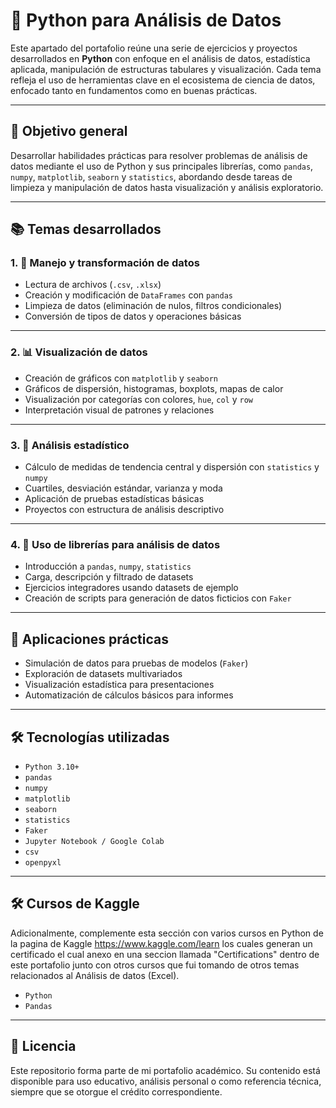 # 🐍 Python para Análisis de Datos

Este apartado del portafolio reúne una serie de ejercicios y proyectos desarrollados en **Python** con enfoque en el análisis de datos, estadística aplicada, manipulación de estructuras tabulares y visualización. 
Cada tema refleja el uso de herramientas clave en el ecosistema de ciencia de datos, enfocado tanto en fundamentos como en buenas prácticas.

---

## 🧠 Objetivo general

Desarrollar habilidades prácticas para resolver problemas de análisis de datos mediante el uso de Python y sus principales librerías, como `pandas`, `numpy`, `matplotlib`, `seaborn` y `statistics`, abordando desde tareas de limpieza y manipulación de datos hasta visualización y análisis exploratorio.

---

## 📚 Temas desarrollados

### 1. 📁 Manejo y transformación de datos

- Lectura de archivos (`.csv`, `.xlsx`)
- Creación y modificación de `DataFrames` con `pandas`
- Limpieza de datos (eliminación de nulos, filtros condicionales)
- Conversión de tipos de datos y operaciones básicas


---

### 2. 📊 Visualización de datos

- Creación de gráficos con `matplotlib` y `seaborn`
- Gráficos de dispersión, histogramas, boxplots, mapas de calor
- Visualización por categorías con colores, `hue`, `col` y `row`
- Interpretación visual de patrones y relaciones


---

### 3. 🧾 Análisis estadístico

- Cálculo de medidas de tendencia central y dispersión con `statistics` y `numpy`
- Cuartiles, desviación estándar, varianza y moda
- Aplicación de pruebas estadísticas básicas
- Proyectos con estructura de análisis descriptivo


---

### 4. 🧩 Uso de librerías para análisis de datos

- Introducción a `pandas`, `numpy`, `statistics`
- Carga, descripción y filtrado de datasets
- Ejercicios integradores usando datasets de ejemplo
- Creación de scripts para generación de datos ficticios con `Faker`


---

## 💼 Aplicaciones prácticas

- Simulación de datos para pruebas de modelos (`Faker`)
- Exploración de datasets multivariados
- Visualización estadística para presentaciones
- Automatización de cálculos básicos para informes

---

## 🛠️ Tecnologías utilizadas

- `Python 3.10+`
- `pandas`
- `numpy`
- `matplotlib`
- `seaborn`
- `statistics`
- `Faker`
- `Jupyter Notebook / Google Colab`
- `csv`
- `openpyxl`

---

## 🛠️ Cursos de Kaggle

Adicionalmente, complemente esta sección con varios cursos en Python de la pagina de Kaggle https://www.kaggle.com/learn los cuales generan un certificado el cual anexo en una seccion llamada "Certifications" dentro de este portafolio junto con otros cursos que fui tomando de otros temas relacionados al Análisis de datos (Excel). 

- `Python`
- `Pandas`


---

## 📄 Licencia

Este repositorio forma parte de mi portafolio académico. Su contenido está disponible para uso educativo, análisis personal o como referencia técnica, siempre que se otorgue el crédito correspondiente.

